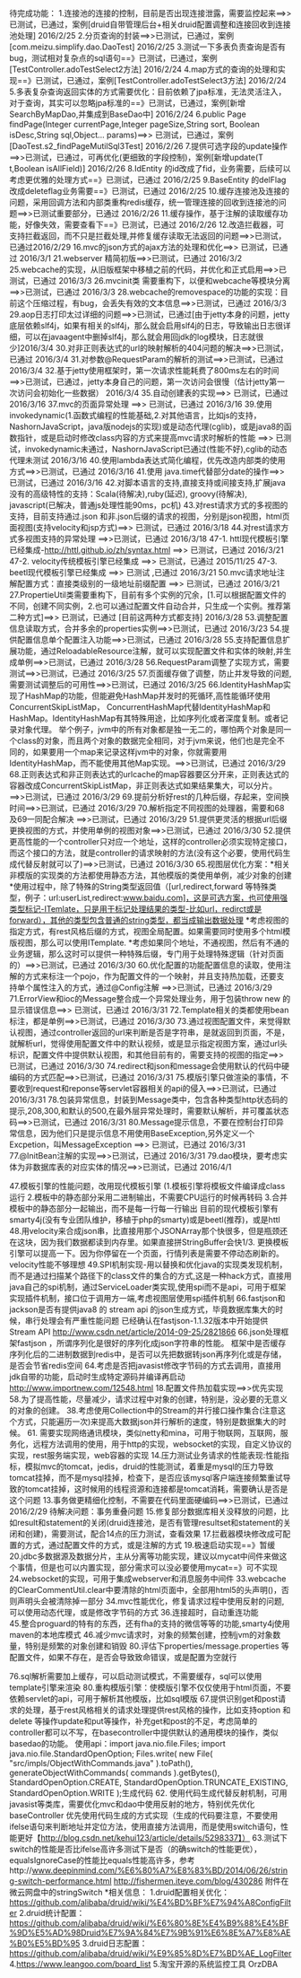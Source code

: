 待完成功能：
1.连接池的连接的控制，目前是否出现连接泄露，需要监控起来==>>已测试，已通过，案例[druid自带管理后台+相关druid配置调整和连接回收到连接池处理] 2016/2/25
2.分页查询的封装==>>已测试，已通过，案例[com.meizu.simplify.dao.DaoTest] 2016/2/25
3.测试一下多表负责查询是否有bug，测试相对复杂点的sql语句==》已测试，已通过，案例[TestController.adoTestSelect2方法] 2016/2/24
4.map方式的查询的处理和实现==》已测试，已通过，案例[TestController.adoTestSelect3方法] 2016/2/24
5.多表复杂查询返回实体的方式需要优化：目前依赖了jpa标准，无法灵活注入，对于查询，其实可以忽略jpa标准的==》已测试，已通过，案例[新增SearchByMapDao,并集成到BaseDao中] 2016/2/24
6.public Page<T> findPage(Integer currentPage,Integer pageSize,String sort, Boolean isDesc,String sql,Object... params)==>> 已测试，已通过，案例[DaoTest.s2_findPageMutilSql3Test] 2016/2/26
7.提供可选字段的update操作==>>已测试，已通过，可再优化(更细致的字段控制)，案例[新增update(T t,Boolean isAllField)] 2016/2/26 
8.IdEntity 的id改成了fid，业务需要，后续可以考虑更优雅的处理方式==》已测试，已通过  2016/2/25
9.BaseEntity 的delFlag改成deleteflag业务需要==》已测试，已通过  2016/2/25
10.缓存连接池及连接的问题，采用回调方法和内部类重构redis缓存，统一管理连接的回收到连接池的问题==>>已测试重要部分，已通过 2016/2/26
11.缓存操作，基于注解的读取缓存功能，好像失效，需要查看下==》已测试，已通过 2016/2/26
12.改造拦截器，可支持拦截返回，而不只是拦截处理,并修复缓存读取无法返回的问题==>>已测试，已通过2016/2/29
16.mvc的json方式的ajax方法的处理和优化==>> 已测试，已通过 2016/3/1
21.webserver 精简初版==>>已测试，已通过 2016/3/2
25.webcache的实现，从旧版框架中移植之前的代码，并优化和正式启用==>>已测试，已通过 2016/3/3
26.mvcinit类 需要重构下，以便和webcache等模块分离==>>已测试，已通过 2016/3/3
28.webcache的removespace的功能的实现：目前这个压缩过程，有bug，会丢失有效的文本信息==>>已测试，已通过 2016/3/3
29.aop日志打印太过详细的问题==>>已测试，已通过[由于jetty本身的问题，jetty底层依赖slf4j，如果有相关的slf4j，那么就会启用slf4j的日志，导致输出日志很详细，可以在javaagent中删掉slf4j，那么就会用回jdk的log模块，日志就很少]2016/3/4
30.对非正则表达式的url的映射解析的404问题的解决==>>已测试，已通过 2016/3/4
31.对参数@RequestParam的解析的测试==>>已测试，已通过2016/3/4
32.基于jetty使用框架时，第一次请求性能耗费了800ms左右的时间==>>已测试，已通过，jetty本身自己的问题，第一次访问会很慢（估计jetty第一次访问会初始化一些数据） 2016/3/4
35.自动创建表的实现==>> 已测试，已通过 2016/3/16
37.mvc的页面异常处理  ==>> 已测试，已通过 2016/3/16
39.使用invokedynamic(1.函数式编程的性能基础,2.对其他语言，比如js的支持，NashornJavaScript，java版nodejs的实现)或是动态代理(cglib)，或是java8的函数指针，或是启动时修改class内容的方式来提高mvc请求时解析的性能 ==>> 已测试，invokedynamic未通过，NashornJavaScript已通过(性能不好),cglib的动态代理未测试 2016/3/16
40.使用lambda表达式简化编程，优先改造内部类的使用方式==>>已测试，已通过 2016/3/16
41.使用 java.time代替部分date的操作==>>已测试，已通过 2016/3/16
42.对脚本语言的支持,直接支持或间接支持,扩展java没有的高级特性的支持：Scala(待解决),ruby(延迟), groovy(待解决), javascript(已解决，普通js处理性能90ms，pc机)
43.对rest请求方式的多视图的支持，目前支持通过.json 和非.json后缀的请求的视图，分别是json视图，html页面视图(支持velocity和jsp方式)==>> 已测试，已通过 2016/3/18
44.对rest请求方式多视图支持的异常处理 ==>>已测试，已通过 2016/3/18
47-1. httl现代模板引擎已经集成-http://httl.github.io/zh/syntax.html ==>> 已测试，已通过 2016/3/21
47-2. velocity传统模板引擎已经集成 ==>> 已测试，已通过 2015/11/25
47-3. beetl现代模板引擎已经集成 ==>> 已测试 ,已通过 2016/3/21
50.mvc请求地址注解配置方式：直接类级别的一级地址前缀配置 ==>> 已测试，已通过 2016/3/21
27.PropertieUtil类需要重构下，目前有多个实例的冗余，[1.可以根据配置文件的不同，创建不同实例，2.也可以通过配置文件自动合并，只生成一个实例。推荐第二种方式]==>> 已测试，已通过 [目前这两种方式都支持] 2016/3/28 
53.调整配置信息读取方式，合并多余的properties实例==>>已测试，已通过 2016/3/23
54.提供配置信息单个配置注入功能==>>已测试，已通过 2016/3/28
55.支持配置信息扩展功能，通过ReloadableResource注解，就可以实现配置文件和实体的映射,并生成单例==>>已测试，已通过 2016/3/28
56.RequestParam调整了实现方式，需要测试==>>已测试，已通过 2016/3/25
57.页面缓存做了调整，防止并发导致的问题,需要测试调整后的可用性==>>已测试，已通过 2016/3/25
66.IdentityHashMap实现了HashMap的功能，但能避免HashMap并发时的死循环,高性能循环使用ConcurrentSkipListMap，
ConcurrentHashMap代替IdentityHashMap和HashMap。IdentityHashMap有其特殊用途，比如序列化或者深度复制。或者记录对象代理。
举个例子，jvm中的所有对象都是独一无二的，哪怕两个对象是同一个class的对象，而且两个对象的数据完全相同，对于jvm来说，他们也是完全不同的，如果要用一个map来记录这样jvm中的对象，你就需要用IdentityHashMap，而不能使用其他Map实现。==>>已测试，已通过 2016/3/29
68.正则表达式和非正则表达式的urlcache的map容器要区分开来，正则表达式的容器改成ConcurrentSkipListMap，非正则表达式如果结果集大，可以分片。==>>已测试，已通过 2016/3/29
69.提前分析好rest的几种后缀，存起来，空间换时间==>>已测试，已通过 2016/3/29
70.解析指定不同视图的处理器，需要和68及69一同配合解决 ==>>已测试，已通过 2016/3/29
51.提供更灵活的根据url后缀更换视图的方式，并使用单例的视图对象==>>已测试，已通过 2016/3/30
52.提供更高性能的一个controller只对应一个地址，这样的controller必须实现特定接口，而这个接口的方法，就是controller的请求映射的方法(没有这个必要，使用代码生成代替反射就可以了)==>>已测试，已通过 2016/3/30
65.视图层优化方案：*相关非模版的实现类的方法都使用静态方法，其他模版的类使用单例，减少对象的创建
                               *使用过程中，除了特殊的String类型返回值（[url,redirect,forward 等特殊类型，例子：url:userList,redirect:www.baidu.com]，这是可选方案，也可使用强类型标记-ITemlate，只是用于标记处理结果的类型-比如url，redirct或是forward），其他的类型包含普通的string类型，都当成输出数据处理
                               *考虑视图的指定方式，有rest风格后缀的方式，视图全局配置。如果需要同时使用多个html模版视图，那么可以使用ITemplate.
                               *考虑如果同个地址，不通视图，然后有不通的业务逻辑，那么这时可以提供一种特殊后缀，专门用于处理特殊逻辑（针对页面的）==>>已测试，已通过 2016/3/30
60.优化配置的功能配置信息的读取，使用注解的方式来标注一个pojo，作为配置文件的一个映射，并且支持热加载，还要支持单个属性注入的方式，通过@Config注解 ==>>已测试，已通过 2016/3/29
71.ErrorView和ioc的Message整合成一个异常处理业务，用于包装throw new 的显示错误信息==>> 已测试，已通过 2016/3/31
72.Template相关的类都使用bean标注，都是单例==>>已测试，已通过 2016/3/30
73.通过视图配置文件，来觉得默认视图，通过controller返回的url来判断是否是字符串，是就返回到页面，不是，就解析url，觉得使用配置文件中的默认视频，或是显示指定视图方案，通过url头标识，配置文件中提供默认视图，和其他目前有的，需要支持的视图的指定==>>已测试，已通过 2016/3/30
74.redirect和json和message会使用默认的代码中硬编码的方式匹配==>>已测试，已通过 2016/3/31
75.模版引擎只做渲染的事情，不要收到request和reponse等servlet容器相关的api的侵入==>>已测试，已通过 2016/3/31
78.包装异常信息，封装到Message类中，包含各种类型http状态码的提示,208,300,和默认的500,在最外层异常处理时，需要默认解析，并可覆盖状态码==>>已测试，已通过 2016/3/31
80.Message提示信息，不要在控制台打印异常信息，因为他们只是提示信息不用使用BaseException,另外定义一个Excpetion，叫MessageException ==>> 已测试，已通过 2016/3/31
77.@InitBean注解的实现==>>已测试，已通过 2016/3/31
79.dao模块，要考虑实体为非数据库表的对应实体的情况==>>已测试，已通过 2016/4/1


47.模板引擎的性能问题，改用现代模板引擎 (1.模板引擎将模板文件编译成class运行
  			   2.模板中的静态部分采用二进制输出，不需要CPU运行的时候再转码
               3.合并模板中的静态部分一起输出，而不是每一行每一行输出 
               目前的现代模板引擎有 smarty4j(没有专业团队维护，移植于php的smarty)或是beetl(推荐)，或是httl
48.用velocity来合成json串，比直接用那个JSONArray那个快很多，但是瓶颈还在这块，因为我们数据都读到内存里。如果直接拼StringBuffer会快1/3. 更换模板引擎可以提高一下。因为你停留在一个页面，行情列表是需要不停动态刷新的。velocity性能不够理想
49.SPI机制实现-用以替换和优化java的实现类发现机制，而不是通过扫描某个路径下的class文件的集合的方式,这是一种hack方式，直接用java自己的spi机制，通过ServiceLoader类实现,使用spi而不是api，可用于框架实现插件机制，接口位于调用方一端,考虑视图层使用spi插件机制
66.fastjson和jackson是否有提供java8 的 stream api 的json生成方式，毕竟数据库集大的时候，串行处理会有严重性能问题
   已经确认在fastjson-1.1.32版本中开始提供Stream API
http://www.csdn.net/article/2014-09-25/2821866
66.json处理框架fastjson ，所谓序列化是很好的序列化成json字符串的性能。
   框架中是否缓存序列化后的二进制数据到redis中，是否可以先把数据转json再序列化或是存储，是否会节省redis空间
64.考虑是否把javasist修改字节码的方式去调用，直接用jdk自带的功能，启动时生成特定源码并编译再启动 http://www.importnew.com/12548.html
18.配置文件热加载实现==>>优先实现
58.为了提高性能，尽量减少，请求过程中对象的创建，特别是，没必要的无意义的对象的创建。
38.考虑使用Collection中的Stream的并行接口操作集合(注意这个方式，只能遍历一次)来提高大数据json并行解析的速度，特别是数据集大的时候。
61. 需要实现网络通讯模块，类似netty和mina，可用于物联网，互联网，服务化，远程方法调用的使用，用于http的实现，websocket的实现，自定义协议的实现，rest服务端实现，web容器的实现
14.压力测试业务请求的性能表现:性能指标，模拟mvc的tomcat，jedis，druid的性能测试，着重是mysql的压力导致tomcat挂掉，而不是mysql挂掉，检查下，是否应该mysql客户端连接频繁重试导致的tomcat挂掉，这时候用的线程资源和连接都是tomcat消耗，需要确认是否是这个问题
13.事务做更精细化控制，不需要在代码里面硬编码==>>已测试，已通过 2016/2/29 待解决问题：事务重叠问题
15.修复部分数据库相关没释放的问题，比如result和statement的关闭(druid连接池，是否有管理resultset和statement的关闭和创建)，需要测试，配合14点的压力测试，查看效果
17.拦截器模块修改成可配置的方式，通过配置文件的方式，或是注解的方式
19.极速启动实现==》暂缓
20.jdbc多数据源及数据分片，主从分离等功能实现，建议以mycat中间件来做这个事情，但是也可以内置实现，部分需求可以没必要使用mycat==》可不实现
24.websocket的实现，可用于集成webserver和消息服务中间件
33.webcache的ClearCommentUtil.clear中要清除的html页面中，全部用html5的头声明(<!doctype html>)，否则声明头会被清除掉一部分
34.mvc性能优化，修复请求过程中使用反射的问题,可以使用动态代理，或是修改字节码的方式
36.连接超时，自动重连功能	
45.整合proguard的特有的东西，还有fha的支持的微信等等的功能,smarty4j使用maven的本地库模式
46.减少mvc请求时，对象的频繁创建，控制jvm的对象数量，特别是频繁的对象创建和销毁
80.评估下properties/message.properties 等配置文件，如果不存在，是否会导致致命错误，或是配置为空就行




76.sql解析需要加上缓存，可以启动测试模式，不需要缓存，sql可以使用template引擎来渲染
80.重构模版引擎：使模版引擎不仅仅使用于html页面，不要依赖servlet的api，可用于解析其他模版，比如sql模版
67.提供识别get和post请求的处理，基于rest风格相关的请求处理提供rest风格的操作，比如支持option 和 delete 等操作update和put等操作，补充get和post的不足，考虑简单的controller都可以不写，在basecontroller中提供默认的通用模块的操作，类似basedao的功能。
使用api：import java.nio.file.Files;
import java.nio.file.StandardOpenOption;
Files.write( new File( "src/impls/ObjectWithCommands.java" ).toPath(), generateObjectWithCommands( commands ).getBytes(),
                StandardOpenOption.CREATE, StandardOpenOption.TRUNCATE_EXISTING, StandardOpenOption.WRITE );生成代码
62. 使用代码生成代替反射机制，可用javasist等类库，需要优化mvc和dao中使用反射的地方，特别优先优化baseController
   优先使用代码生成的方式实现（生成的代码要注意，不要使用ifelse语句来判断地址并定位方法，使用直接方法调用，而是使用switch语句，性能更好【http://blog.csdn.net/kehui123/article/details/5298337】）
63.测试下switch的性能是否比ifelse高许多测试下是否（的确switch的性能更优），equalsIgnoreCase的性能比equals性能高许多，参考http://www.deepinmind.com/%E6%80%A7%E8%83%BD/2014/06/26/string-switch-performance.html
http://fishermen.iteye.com/blog/430286
附件在微云网盘中的stringSwitch
*相关信息：
1.druid配置相关优化：https://github.com/alibaba/druid/wiki/%E4%BD%BF%E7%94%A8ConfigFilter
2.druid统计配置：https://github.com/alibaba/druid/wiki/%E6%80%8E%E4%B9%88%E4%BF%9D%E5%AD%98Druid%E7%9A%84%E7%9B%91%E6%8E%A7%E8%AE%B0%E5%BD%95
3.druid日志配置：https://github.com/alibaba/druid/wiki/%E9%85%8D%E7%BD%AE_LogFilter
4.https://www.leangoo.com/board_list
5.淘宝开源的系统监控工具 OrzDBA
